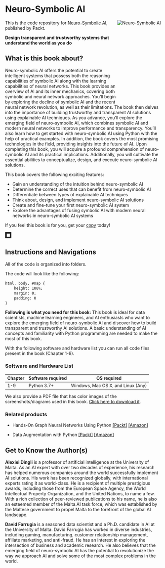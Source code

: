 # Neuro-Symbolic AI

<a href="https://www.amazon.com/dp/1804617628"><img src="https://m.media-amazon.com/images/I/41R1qg6mrgL._SX403_BO1,204,203,200_.jpg" alt="Neuro-Symbolic AI" height="256px" align="right"></a>

This is the code repository for [Neuro-Symbolic AI](https://www.amazon.com/dp/1804617628), published by Packt.

**Design transparent and trustworthy systems that understand the world as you do**

## What is this book about?
Neuro-symbolic AI offers the potential to create intelligent systems that possess both the reasoning capabilities of symbolic AI along with the learning capabilities of neural networks. This book provides an overview of AI and its inner mechanics, covering both symbolic and neural network approaches.
You’ll begin by exploring the decline of symbolic AI and the recent neural network revolution, as well as their limitations. The book then delves into the importance of building trustworthy and transparent AI solutions using explainable AI techniques. As you advance, you’ll explore the emerging field of neuro-symbolic AI, which combines symbolic AI and modern neural networks to improve performance and transparency. You’ll also learn how to get started with neuro-symbolic AI using Python with the help of practical examples. In addition, the book covers the most promising technologies in the field, providing insights into the future of AI.
Upon completing this book, you will acquire a profound comprehension of neuro-symbolic AI and its practical implications. Additionally, you will cultivate the essential abilities to conceptualize, design, and execute neuro-symbolic AI solutions.

This book covers the following exciting features: 
* Gain an understanding of the intuition behind neuro-symbolic AI
* Determine the correct uses that can benefit from neuro-symbolic AI
* Differentiate between types of explainable AI techniques
* Think about, design, and implement neuro-symbolic AI solutions
* Create and fine-tune your first neuro-symbolic AI system
* Explore the advantages of fusing symbolic AI with modern neural networks in neuro-symbolic AI systems

If you feel this book is for you, get your [copy](https://www.amazon.com/dp/1804617628) today!

<a href="https://www.packtpub.com/?utm_source=github&utm_medium=banner&utm_campaign=GitHubBanner"><img src="https://raw.githubusercontent.com/PacktPublishing/GitHub/master/GitHub.png" alt="https://www.packtpub.com/" border="5" /></a>

## Instructions and Navigations
All of the code is organized into folders.

The code will look like the following:
```
html, body, #map {
    height: 100%;
    margin: 0;
    padding: 0
}
```

**Following is what you need for this book:**
This book is ideal for data scientists, machine learning engineers, and AI enthusiasts who want to explore the emerging field of neuro-symbolic AI and discover how to build transparent and trustworthy AI solutions. A basic understanding of AI concepts and familiarity with Python programming are needed to make the most of this book.	

With the following software and hardware list you can run all code files present in the book (Chapter 1-9).

### Software and Hardware List

| Chapter  | Software required                                                                    | OS required                        |
| -------- | -------------------------------------------------------------------------------------| -----------------------------------|
|  1-9		 |   		Python 3.7+ 					                                            			  | Windows, Mac OS X, and Linux (Any) |


We also provide a PDF file that has color images of the screenshots/diagrams used in this book. [Click here to download it](https://packt.link/94cl7).


### Related products <Other books you may enjoy>
* Hands-On Graph Neural Networks Using Python [[Packt]](<Book link on Packtpub>) [[Amazon]](https://www.amazon.com/Hands-Graph-Neural-Networks-Python/dp/1804617520)

* Data Augmentation with Python [[Packt]](<Book link on Packtpub>) [[Amazon]](https://www.amazon.com/Data-Augmentation-Python-learning-augmentation/dp/1803246456)

## Get to Know the Author(s)
**Alexiei Dingli** is a professor of artificial intelligence at the University of Malta. As an AI expert with over two decades of experience, his research has helped numerous companies around the world successfully implement AI solutions. His work has been recognized globally, with international experts rating it as world-class. He is a recipient of multiple prestigious awards, including those from the European Space Agency, the World Intellectual Property Organization, and the United Nations, to name a few. With a rich collection of peer-reviewed publications to his name, he is also an esteemed member of the Malta.AI task force, which was established by the Maltese government to propel Malta to the forefront of the global AI landscape.

**David Farrugia** is a seasoned data scientist and a Ph.D. candidate in AI at the University of Malta. David Farrugia has worked in diverse industries, including gaming, manufacturing, customer relationship management, affiliate marketing, and anti-fraud. He has an interest in exploring the intersection of business and academic research. He also believes that the emerging field of neuro-symbolic AI has the potential to revolutionize the way we approach AI and solve some of the most complex problems in the world.
